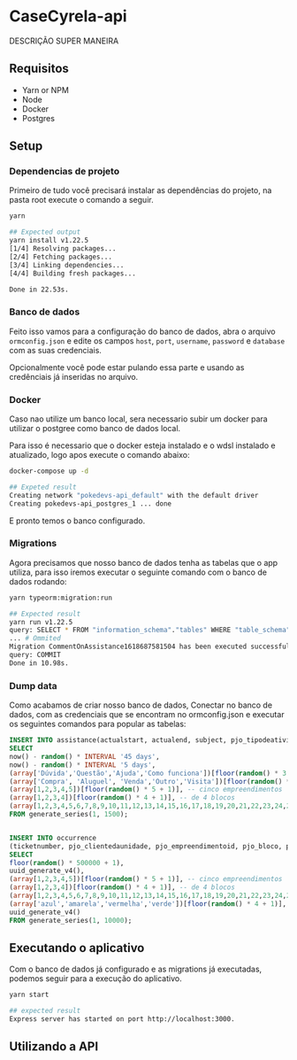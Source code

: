 # CaseCyrela-api

DESCRIÇÃO SUPER MANEIRA

## Requisitos

- Yarn or NPM
- Node
- Docker
- Postgres

## Setup

### Dependencias de projeto
Primeiro de tudo você precisará instalar as dependências do projeto, na pasta root execute o comando a seguir.

```bash
yarn

## Expected output
yarn install v1.22.5
[1/4] Resolving packages...
[2/4] Fetching packages...
[3/4] Linking dependencies...
[4/4] Building fresh packages...

Done in 22.53s.
```


### Banco de dados

Feito isso vamos para a configuração do banco de dados, abra o arquivo `ormconfig.json` e edite os campos `host`, `port`, `username`, `password` e `database` com as suas credenciais. 

Opcionalmente você pode estar pulando essa parte e usando as credênciais já inseridas no arquivo.


### Docker

Caso nao utilize um banco local, sera necessario subir um docker para utilizar o postgree como banco de dados local.

Para isso é necessario que o docker esteja instalado e o wdsl instalado e atualizado, logo apos execute o comando abaixo:

```bash
docker-compose up -d

## Expeted result
Creating network "pokedevs-api_default" with the default driver
Creating pokedevs-api_postgres_1 ... done
```

E pronto temos o banco configurado.

### Migrations

Agora precisamos que nosso banco de dados tenha as tabelas que o app utiliza, para isso iremos executar o seguinte comando com o banco de dados rodando:

```bash
yarn typeorm:migration:run

## Expected result
yarn run v1.22.5
query: SELECT * FROM "information_schema"."tables" WHERE "table_schema" = current_schema() AND "table_name" = 'migrations'
... # Ommited
Migration CommentOnAssistance1618687581504 has been executed successfully.
query: COMMIT
Done in 10.98s.
```

### Dump data

Como acabamos de criar nosso banco de dados, Conectar no banco de dados, com as credenciais que se encontram no ormconfig.json e executar os seguintes comandos para popular as tabelas:

```sql
INSERT INTO assistance(actualstart, actualend, subject, pjo_tipodeatividade, pjo_empreendimentoid, pjo_blocoid, pjo_unidadeid)
SELECT 
now() - random() * INTERVAL '45 days', 
now() - random() * INTERVAL '5 days',
(array['Dúvida','Questão','Ajuda','Como funciona'])[floor(random() * 3 + 1)],
(array['Compra', 'Aluguel', 'Venda','Outro','Visita'])[floor(random() * 5 + 1)],
(array[1,2,3,4,5])[floor(random() * 5 + 1)], -- cinco empreendimentos
(array[1,2,3,4])[floor(random() * 4 + 1)], -- de 4 blocos
(array[1,2,3,4,5,6,7,8,9,10,11,12,13,14,15,16,17,18,19,20,21,22,23,24,25,26,27,28,29,30,31,32,33,34,35,36,37,38,39,40])[floor(random() * 40 + 1)] -- com 40 apartamentosc cada
FROM generate_series(1, 1500);


INSERT INTO occurrence
(ticketnumber, pjo_clientedaunidade, pjo_empreendimentoid, pjo_bloco, pjo_unidade, pjo_bandeira, description)
SELECT 
floor(random() * 500000 + 1),
uuid_generate_v4(),
(array[1,2,3,4,5])[floor(random() * 5 + 1)], -- cinco empreendimentos
(array[1,2,3,4])[floor(random() * 4 + 1)], -- de 4 blocos
(array[1,2,3,4,5,6,7,8,9,10,11,12,13,14,15,16,17,18,19,20,21,22,23,24,25,26,27,28,29,30,31,32,33,34,35,36,37,38,39,40])[floor(random() * 40 + 1)], -- com 40 apartamentosc cada
(array['azul','amarela','vermelha','verde'])[floor(random() * 4 + 1)],
uuid_generate_v4()
FROM generate_series(1, 10000);
```

## Executando o aplicativo

Com o banco de dados já configurado e as migrations já executadas, podemos seguir para a execução do aplicativo.

```bash
yarn start

## expected result 
Express server has started on port http://localhost:3000.
```

## Utilizando a API

